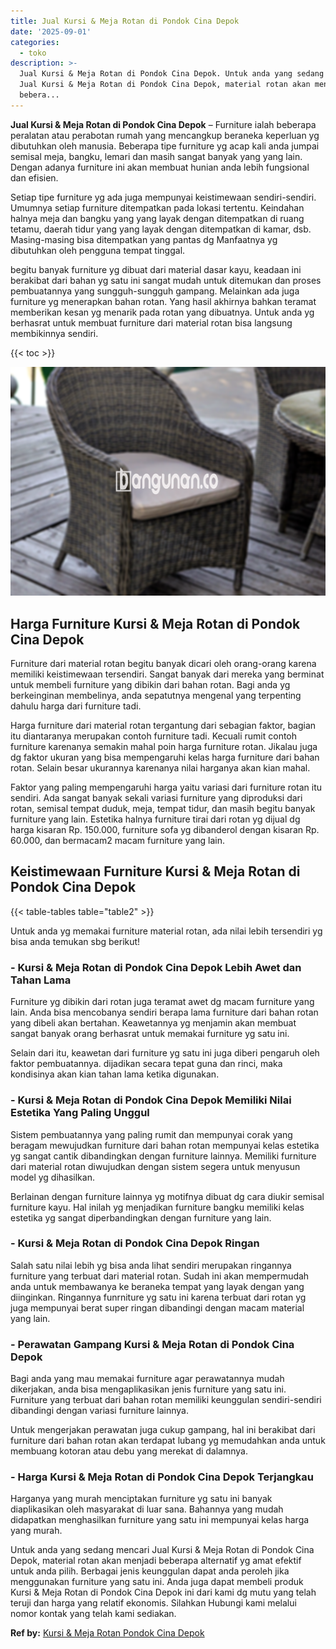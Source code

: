 ```yaml
---
title: Jual Kursi & Meja Rotan di Pondok Cina Depok
date: '2025-09-01'
categories:
  - toko
description: >-
  Jual Kursi & Meja Rotan di Pondok Cina Depok. Untuk anda yang sedang mencari
  Jual Kursi & Meja Rotan di Pondok Cina Depok, material rotan akan menjadi
  bebera...
---
```


**Jual Kursi & Meja Rotan di Pondok Cina Depok** – Furniture ialah beberapa peralatan atau perabotan rumah yang mencangkup beraneka keperluan yg dibutuhkan oleh manusia. Beberapa tipe furniture yg acap kali anda jumpai semisal meja, bangku, lemari dan masih sangat banyak yang yang lain. Dengan adanya furniture ini akan membuat hunian anda lebih fungsional dan efisien.

Setiap tipe furniture yg ada juga mempunyai keistimewaan sendiri-sendiri. Umumnya setiap furniture ditempatkan pada lokasi tertentu. Keindahan halnya meja dan bangku yang yang layak dengan ditempatkan di ruang tetamu, daerah tidur yang yang layak dengan ditempatkan di kamar, dsb. Masing-masing bisa ditempatkan yang pantas dg Manfaatnya yg dibutuhkan oleh pengguna tempat tinggal.

begitu banyak furniture yg dibuat dari material dasar kayu, keadaan ini berakibat dari bahan yg satu ini sangat mudah untuk ditemukan dan proses pembuatannya yang sungguh-sungguh gampang. Melainkan ada juga furniture yg menerapkan bahan rotan. Yang hasil akhirnya bahkan teramat memberikan kesan yg menarik pada rotan yang dibuatnya. Untuk anda yg berhasrat untuk membuat furniture dari material rotan bisa langsung membikinnya sendiri.

{{< toc >}}

![Jual Kursi & Meja Rotan di Pondok Cina Depok](/images/kursi-meja-rotan-murah28.png)

## Harga Furniture Kursi & Meja Rotan di Pondok Cina Depok

Furniture dari material rotan begitu banyak dicari oleh orang-orang karena memiliki keistimewaan tersendiri. Sangat banyak dari mereka yang berminat untuk membeli furniture yang dibikin dari bahan rotan. Bagi anda yg berkeinginan membelinya, anda sepatutnya mengenal yang terpenting dahulu harga dari furniture tadi.

Harga furniture dari material rotan tergantung dari sebagian faktor, bagian itu diantaranya merupakan contoh furniture tadi. Kecuali rumit contoh furniture karenanya semakin mahal poin harga furniture rotan. Jikalau juga dg faktor ukuran yang bisa mempengaruhi kelas harga furniture dari bahan rotan. Selain besar ukurannya karenanya nilai harganya akan kian mahal.

Faktor yang paling mempengaruhi harga yaitu variasi dari furniture rotan itu sendiri. Ada sangat banyak sekali variasi furniture yang diproduksi dari rotan, semisal tempat duduk, meja, tempat tidur, dan masih begitu banyak furniture yang lain. Estetika halnya furniture tirai dari rotan yg dijual dg harga kisaran Rp. 150.000, furniture sofa yg dibanderol dengan kisaran Rp. 60.000, dan bermacam2 macam furniture yang lain.

## Keistimewaan Furniture Kursi & Meja Rotan di Pondok Cina Depok

{{< table-tables table="table2" >}}

Untuk anda yg memakai furniture material rotan, ada nilai lebih tersendiri yg bisa anda temukan sbg berikut!

### \- Kursi & Meja Rotan di Pondok Cina Depok Lebih Awet dan Tahan Lama

Furniture yg dibikin dari rotan juga teramat awet dg macam furniture yang lain. Anda bisa mencobanya sendiri berapa lama furniture dari bahan rotan yang dibeli akan bertahan. Keawetannya yg menjamin akan membuat sangat banyak orang berhasrat untuk memakai furniture yg satu ini.

Selain dari itu, keawetan dari furniture yg satu ini juga diberi pengaruh oleh faktor pembuatannya. dijadikan secara tepat guna dan rinci, maka kondisinya akan kian tahan lama ketika digunakan.

### \- Kursi & Meja Rotan di Pondok Cina Depok Memiliki Nilai Estetika Yang Paling Unggul

Sistem pembuatannya yang paling rumit dan mempunyai corak yang beragam mewujudkan furniture dari bahan rotan mempunyai kelas estetika yg sangat cantik dibandingkan dengan furniture lainnya. Memiliki furniture dari material rotan diwujudkan dengan sistem segera untuk menyusun model yg dihasilkan.

Berlainan dengan furniture lainnya yg motifnya dibuat dg cara diukir semisal furniture kayu. Hal inilah yg menjadikan furniture bangku memiliki kelas estetika yg sangat diperbandingkan dengan furniture yang lain.

### \- Kursi & Meja Rotan di Pondok Cina Depok Ringan

Salah satu nilai lebih yg bisa anda lihat sendiri merupakan ringannya furniture yang terbuat dari material rotan. Sudah ini akan mempermudah anda untuk membawanya ke beraneka tempat yang layak dengan yang diinginkan. Ringannya funrniture yg satu ini karena terbuat dari rotan yg juga mempunyai berat super ringan dibandingi dengan macam material yang lain.

### \- Perawatan Gampang Kursi & Meja Rotan di Pondok Cina Depok

Bagi anda yang mau memakai furniture agar perawatannya mudah dikerjakan, anda bisa mengaplikasikan jenis furniture yang satu ini. Furniture yang terbuat dari bahan rotan memiliki keunggulan sendiri-sendiri dibandingi dengan variasi furniture lainnya.

Untuk mengerjakan perawatan juga cukup gampang, hal ini berakibat dari furniture dari bahan rotan akan terdapat lubang yg memudahkan anda untuk membuang kotoran atau debu yang merekat di dalamnya.

### \- Harga Kursi & Meja Rotan di Pondok Cina Depok Terjangkau

Harganya yang murah menciptakan furniture yg satu ini banyak diaplikasikan oleh masyarakat di luar sana. Bahannya yang mudah didapatkan menghasilkan furniture yang satu ini mempunyai kelas harga yang murah.

Untuk anda yang sedang mencari Jual Kursi & Meja Rotan di Pondok Cina Depok, material rotan akan menjadi beberapa alternatif yg amat efektif untuk anda pilih. Berbagai jenis keunggulan dapat anda peroleh jika menggunakan furniture yang satu ini. Anda juga dapat membeli produk Kursi & Meja Rotan di Pondok Cina Depok ini dari kami dg mutu yang telah teruji dan harga yang relatif ekonomis. Silahkan Hubungi kami melalui nomor kontak yang telah kami sediakan.

**Ref by:** [Kursi & Meja Rotan Pondok Cina Depok](https://id.wikipedia.org/wiki/Kursi)
